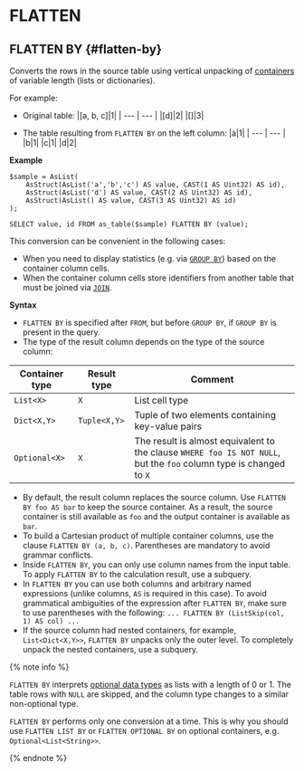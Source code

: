# FLATTEN

## FLATTEN BY {#flatten-by}

Converts the rows in the source table using vertical unpacking of [containers](../../../types/containers.md) of variable length (lists or dictionaries).

For example:

* Original table:
   |[a, b, c]|1|
   | --- | --- |
   |[d]|2|
   |[]|3|

* The table resulting from `FLATTEN BY` on the left column:
   |a|1|
   | --- | --- |
   |b|1|
   |c|1|
   |d|2|


**Example**
```(sql)
$sample = AsList(
    AsStruct(AsList('a','b','c') AS value, CAST(1 AS Uint32) AS id),
    AsStruct(AsList('d') AS value, CAST(2 AS Uint32) AS id),
    AsStruct(AsList() AS value, CAST(3 AS Uint32) AS id)
);

SELECT value, id FROM as_table($sample) FLATTEN BY (value);
```

This conversion can be convenient in the following cases:
* When you need to display statistics (e.g. via [`GROUP BY`](../../group_by.md)) based on the container column cells.
* When the container column cells store identifiers from another table that must be joined via [`JOIN`](../../join.md).

**Syntax**

* `FLATTEN BY` is specified after `FROM`, but before `GROUP BY`, if `GROUP BY` is present in the query.
* The type of the result column depends on the type of the source column:

| Container type | Result type | Comment |
| --- | --- | --- |
| `List<X>` | `X` | List cell type |
| `Dict<X,Y>` | `Tuple<X,Y>` | Tuple of two elements containing key-value pairs |
| `Optional<X>` | `X` | The result is almost equivalent to the clause `WHERE foo IS NOT NULL`, but the `foo` column type is changed to `X` |

* By default, the result column replaces the source column. Use `FLATTEN BY foo AS bar` to keep the source container. As a result, the source container is still available as `foo` and the output container is available as `bar`.
* To build a Cartesian product of multiple container columns, use the clause `FLATTEN BY (a, b, c)`. Parentheses are mandatory to avoid grammar conflicts.
* Inside `FLATTEN BY`, you can only use column names from the input table. To apply `FLATTEN BY` to the calculation result, use a subquery.
* In `FLATTEN BY` you can use both columns and arbitrary named expressions (unlike columns, `AS` is required in this case). To avoid grammatical ambiguities of the expression after `FLATTEN BY`, make sure to use parentheses with the following: `... FLATTEN BY (ListSkip(col, 1) AS col) ...`
* If the source column had nested containers, for example, `List<Dict<X,Y>>`, `FLATTEN BY` unpacks only the outer level. To completely unpack the nested containers, use a subquery.

{% note info %}

`FLATTEN BY` interprets [optional data types](../../../types/optional.md) as lists with a length of 0 or 1. The table rows with `NULL` are skipped, and the column type changes to a similar non-optional type.

`FLATTEN BY` performs only one conversion at a time. This is why you should use `FLATTEN LIST BY` or `FLATTEN OPTIONAL BY` on optional containers, e.g. `Optional<List<String>>`.

{% endnote %}